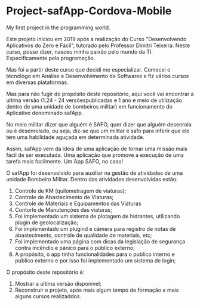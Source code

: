 # Project-safApp-Cordova-Mobile
 My first project in the programming world.


Este projeto iniciou em 2019 após a realização do Curso "Desenvolvendo Aplicativos do Zero e Fácil", tutorado pelo Professor Dimitri Teixeira.
Neste curso, posso dizer, nasceu minha paixão pelo mundo da TI. Especificamente pela programação.

Mas foi a partir deste curso que decidi me especializar. 
Comecei o técnólogo em Análise e Desenvolvimento de Softwares e fiz vários cursos em diversas plataformas.

Mas para não fugir do propósito deste repositório, aqui você vai encontrar a ultima versão (1.24 - 24 versõespublicadas e 1 ano e meio de utilização dentro de uma unidade de bombeiros militar) em funcionamento do Aplicativo denominado safApp.

No meio militar dizer que alguém é SAFO, quer dizer que alguém desenrola ou é desenrolado, ou seja, diz-se que um militar é safo para inferir que ele tem uma habilidade aguçada em determinada atividade.

Assim, safApp vem da ideia de uma aplicação de tornar uma missão mais fácil de ser executada. Uma aplicação que promove a execução de uma tarefa mais facilmente. Um App SAFO, no caso!

O safApp foi desenvolvido para auxiliar na gestão de atividades de uma unidade Bombeiro Militar. Dentro das atividades desenvolvidas estão:
1. Controle de KM (quilometragem de viaturas);
2. Controle de Abastecimento de Viaturas;
3. Controle de Materiais e Equipamentos das Viaturas
4. Contorle de Manutenções das viaturas;
5. Foi implementado um sistema de plotagem de hidrantes, utilizando plugin de geolocalização;
6. Foi implementado um plugind e câmera para registro de notas de abastecimento, controle de qualidade de materiais, etc;
7. Foi implementado uma página com dicas da legislação de segurança contra incêndio e pânico para o público externo;
8. A propósito, o app tinha funcionalidades para o publico interno e publico externo e por isso foi implementado um sistema de login;

O propósito deste repositório é:
1. Mostrar a ultima versão disponível;
2. Reconstruir o projeto, após mais algum tempo de formação e mais alguns cursos realizaddos.



